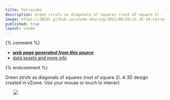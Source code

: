 ```yaml
---
title: Tetracube
description: Green struts as diagonals of squares (root of square 2).   A 3D design created in vZome. Use your mouse or touch to interact.
image: https://JBCDC.github.io/vzome-sharing/2022/08/29/15-26-19-tetracube/tetracube.png
published: true
layout: vzome
---
```


{% comment %}
 - [***web page generated from this source***](<https://JBCDC.github.io/vzome-sharing/2022/08/29/tetracube-15-26-19.html>)
 - [data assets and more info](<https://github.com/JBCDC/vzome-sharing/tree/main/2022/08/29/15-26-19-tetracube/>)
 
{% endcomment %}

Green struts as diagonals of squares (root of square 2).   A 3D design created in vZome. Use your mouse or touch to interact.

<vzome-viewer style="width: 87%; height: 60vh; margin: 5%"
       src="https://JBCDC.github.io/vzome-sharing/2022/08/29/15-26-19-tetracube/tetracube.vZome" >
  <img src="https://JBCDC.github.io/vzome-sharing/2022/08/29/15-26-19-tetracube/tetracube.png" />
</vzome-viewer>